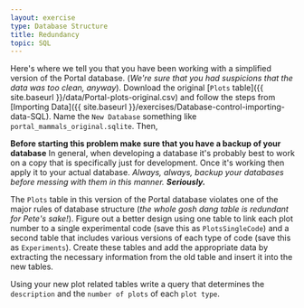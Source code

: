```yaml
---
layout: exercise
type: Database Structure
title: Redundancy
topic: SQL
---
```


Here's where we tell you that you have been working with a simplified version of the Portal database. (*We're sure that you had suspicions that the data was too clean, anyway*). Download the original [`Plots` table]({{ site.baseurl }}/data/Portal-plots-original.csv) and follow the steps from [Importing Data]({{ site.baseurl }}/exercises/Database-control-importing-data-SQL). Name the `New Database` something like `portal_mammals_original.sqlite`. Then,

**Before starting this problem make sure that you have a backup of your database** In general, when developing a database it's probably 
best to work on a copy that is specifically just for development. Once it's working then apply it to your actual database. *Always, always, backup your databases before messing with them in this manner. 
**Seriously.***

The `Plots` table in this version of the Portal database violates one of the 
major rules of database structure (*the whole gosh dang table is redundant for 
Pete's sake!*). Figure out a better design using one table to link each plot 
number to a single experimental code (save this as `PlotsSingleCode`) and a 
second table that includes various versions of each type of code (save this as 
`Experiments`). Create these tables and add the appropriate data by extracting 
the necessary information from the old table and insert it into the new tables.

Using your new plot related tables write a query that determines the `description` and the `number of plots` of each `plot type`.
